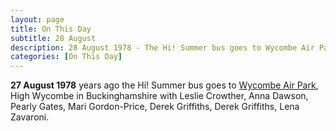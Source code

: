 ```yaml
---
layout: page
title: On This Day
subtitle: 28 August
description: 28 August 1978 - The Hi! Summer bus goes to Wycombe Air Park.
categories: [On This Day]
---
```


**27 August 1978**
<span id="age1"></span> years ago the Hi! Summer bus goes to [Wycombe Air Park](/television/london%20weekend%20television/1977/08/28/hi-summer.html), High Wycombe in Buckinghamshire with Leslie Crowther, Anna Dawson, Pearly Gates, Mari Gordon-Price, Derek Griffiths, Derek Griffiths, Lena Zavaroni.

<!-- Script for calculating number of years ago -->
<script>
var dob = '19780827';
var year = Number(dob.substr(0, 4));
var month = Number(dob.substr(4, 2)) - 1;
var day = Number(dob.substr(6, 2));
var today = new Date();
var age1 = today.getFullYear() - year;
if (today.getMonth() < month || (today.getMonth() == month && today.getDate() < day)) {
age1--;
}
document.getElementById("age1").innerHTML=age1;
</script>
